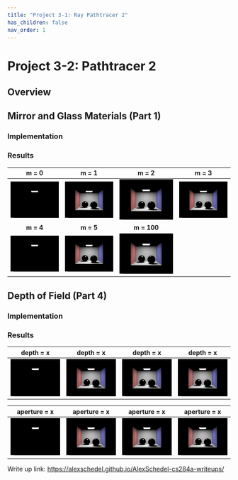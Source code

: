 ```yaml
---
title: "Project 3-1: Ray Pathtracer 2"
has_children: false
nav_order: 1
---
```


# Project 3-2: Pathtracer 2

## Overview

## Mirror and Glass Materials (Part 1)

### Implementation

### Results

m = 0           |  m = 1    | m = 2 | m = 3                 
:------------:|:--------------:|:------:|:--------:
![Part 1](./images/t11.png) | ![Part 1](./images/t12.png) | ![Part 1](./images/t12.png) | ![Part 1](./images/t12.png)
**m = 4** | **m = 5** | **m = 100** | 
![Part 1](./images/t11.png) | ![Part 1](./images/t12.png) | ![Part 1](./images/t12.png) | 

## Depth of Field (Part 4)

### Implementation

### Results

depth = x           |  depth = x    | depth = x | depth = x       
:------------:|:--------------:|:------:|:--------:
![Part 4](./images/t11.png) | ![Part 4](./images/t12.png) | ![Part 4](./images/t12.png) | ![Part 4](./images/t12.png)

aperture = x    |  aperture = x    | aperture = x | aperture = x
:------------:|:--------------:|:------:|:--------:
![Part 4](./images/t11.png) | ![Part 4](./images/t12.png) | ![Part 4](./images/t12.png) | ![Part 4](./images/t12.png)

Write up link: https://alexschedel.github.io/AlexSchedel-cs284a-writeups/
